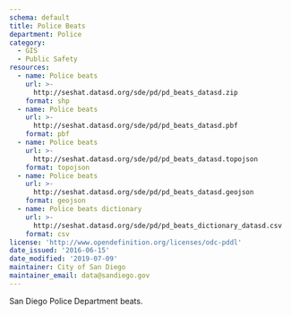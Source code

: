 ```yaml
---
schema: default
title: Police Beats
department: Police
category:
  - GIS
  - Public Safety
resources:
  - name: Police beats
    url: >-
      http://seshat.datasd.org/sde/pd/pd_beats_datasd.zip
    format: shp
  - name: Police beats
    url: >-
      http://seshat.datasd.org/sde/pd/pd_beats_datasd.pbf
    format: pbf
  - name: Police beats
    url: >-
      http://seshat.datasd.org/sde/pd/pd_beats_datasd.topojson
    format: topojson
  - name: Police beats
    url: >-
      http://seshat.datasd.org/sde/pd/pd_beats_datasd.geojson
    format: geojson
  - name: Police beats dictionary
    url: >-
      http://seshat.datasd.org/sde/pd/pd_beats_dictionary_datasd.csv
    format: csv
license: 'http://www.opendefinition.org/licenses/odc-pddl'
date_issued: '2016-06-15'
date_modified: '2019-07-09'
maintainer: City of San Diego
maintainer_email: data@sandiego.gov
---
```

San Diego Police Department beats.
